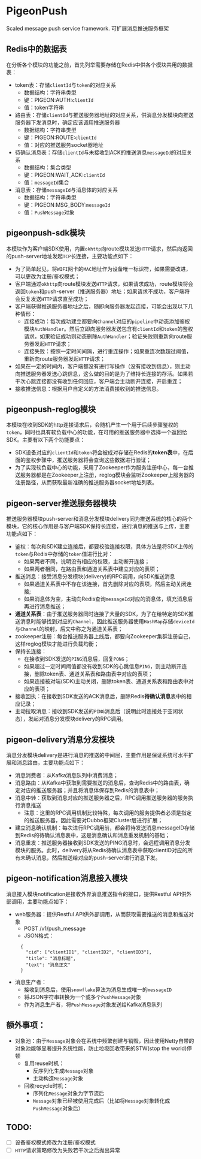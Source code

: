 # PigeonPush
Scaled message push service framework. 可扩展消息推送服务框架

## Redis中的数据表
在分析各个模块的功能之前，首先列举需要存储在Redis中供各个模块共用的数据表：
- token表：存储`clientId`与`token`的对应关系
  - 数据结构：字符串类型
  - 键：PIGEON:AUTH:`clientId`
  - 值：token字符串
- 路由表：存储`clientId`与推送服务器地址的对应关系，供消息分发模块向推送服务器下发消息时，确定应该调用推送服务器
  - 数据结构：字符串类型
  - 键：PIGEON:ROUTE:`clientId`
  - 值：对应的推送服务socket器地址
- 待确认消息表：存储`clientId`与未接收到ACK的推送消息`messageId`的对应关系
  - 数据结构：集合类型
  - 键：PIGEON:WAIT_ACK:`clientId`
  - 值：`messageId`集合
- 消息表：存储`messageId`与消息体的对应关系
  - 数据结构：字符串类型
  - 键：PIGEON:MSG_BODY:`messageId`
  - 值：`PushMessage`对象

## pigeonpush-sdk模块
本模块作为客户端SDK使用，内置`okhttp`向route模块发送`HTTP`请求，然后向返回的push-server地址发起`TCP`长连接，主要功能点如下：
- 为了简单起见，将`WIFI`网卡的`MAC`地址作为设备唯一标识符，如果需要改进，可以更改为注册/鉴权模式；
- 客户端通过`okhttp`向route模块发送`HTTP`请求，如果请求成功，route模块将会返回`token`和push-server（推送服务器）地址；如果请求不成功，客户端将会反复发送`HTTP`请求直至成功；
- 客户端获得推送服务器地址之后，随即向服务器发起连接，可能会出现以下几种情形：
  - 连接成功：每次成功建立都要向`Channel`对应的`pipeline`中动态添加鉴权模块`AuthHandler`。然后立即向服务器发送包含有`clientId`和`token`的鉴权请求，如果验证成功则动态删除`AuthHandler`；验证失败则重新向route服务器发起`HTTP`请求；
  - 连接失败：按照一定时间间隔，进行重连操作；如果重连次数超过阈值，重新向route服务器发起`HTTP`请求；
 - 如果在一定的时间内，客户端都没有进行写操作（没有接收到信息），则主动向推送服务器发送心跳信息，这么做的目的是为了维持长连接的存活。如果若干次心跳连接都没有收到任何回应，客户端会主动断开连接，开启重连；
 - 接收推送信息：根据用户自定义的方法消费接收到的推送信息。
 
 ## pigeonpush-reglog模块
 本模块在收到SDK的http连接请求后，会随机产生一个用于后续步骤鉴权的`token`，同时也具有软负载中心的功能，在可用的推送服务器中选择一个返回给SDK。主要有以下两个功能要点：
 - SDK设备对应的`clientId`和`token`将会被成对存储在Redis的**token表**中，在后面的鉴权步骤中，推送服务器将会查询这些数据进行验证；
 - 为了实现软负载中心的功能，采用了Zookeeper作为服务注册中心，每一台推送服务器都是在Zookeeper上注册，reglog模块会监听Zookeeper上服务器的注册路径，从而获取最新准确的推送服务器socket地址列表。
 
 ## pigeon-server推送服务器模块
 推送服务器模块push-server和消息分发模块delivery同为推送系统的核心的两个模块，它的核心作用是与客户端SDK保持长连接，进行消息的推送与上传，主要功能点如下：
 - 鉴权：每次和SDK建立连接后，都要校验连接权限，具体方法是将SDK上传的`token`与Redis中存储的`token`值进行比对：
    - 如果两者不同，说明没有相应的权限，主动断开连接；
    - 如果两者相同，在路由表和通道关系表中建立对应的表项；
 - 推送消息：接受消息分发模块(delivery)的RPC调用，向SDK推送消息
    - 如果通道关系表中不存在该连接，首先删除对应的表项，然后主动关闭连接;
    - 如果消息体为空，主动向Redis查询`messageId`对应的消息体，填充消息后再进行消息推送；
 - **通道关系表**：由于推送服务器同时连接了大量的SDK，为了在给特定的SDK推送消息时能够找到对应的`Channel`，因此推送服务器使用`HashMap`存储`deviceId`与`Channel`的映射，后文中称之为通道关系表；
 - zookeeper注册：每台推送服务器上线后，都要向Zookeeper集群注册自己，这样reglog模块才能进行负载均衡；
 - 保持长连接：
    - 在接收到SDK发送的`PING`消息后，回复`PONG`；
    - 如果超过一定时间阈值都没有收到SDK的心跳信息`PING`，则主动断开连接，删除token表、通道关系表和路由表中对应的表项；
    - 如果连接被对端(SDK)主动关闭，删除token表、通道关系表和路由表中对应的表项；
 - 接收回执：在接收到SDK发送的ACK消息后，删除Redis**待确认消息**表中的相应记录；
 - 主动拉取消息：接收到SDK发送的`PING`消息后（说明此时连接处于空闲状态），发起对消息分发模块delivery的RPC调用。
 
 ## pigeon-delivery消息分发模块
 消息分发模块delivery是进行消息的推送的中间层，主要作用是保证系统可水平扩展和消息路由，主要功能点如下：
 - 消息消费者：从Kafka消息队列中消费消息；
 - 消息路由：从Kafka中获取到需要推送的消息后，查询Redis中的路由表，确定对应的推送服务器；并且将消息体保存到Redis的消息表中；
 - 消息中转：获取到消息对应的推送服务器之后，RPC调用推送服务器的服务执行消息推送
    - 注意：这里的RPC调用机制比较特殊，每次调用的服务提供者必须是指定的推送服务器，因此需要对Dubbo框架Cluster层进行扩展；
 - 建立消息确认机制：每次进行RPC调用前，都会将待发送消息messageID存储到Redis的待确认消息表中，这是消息确认和消息重发机制的基础；
 - 消息重发：推送服务器接收到SDK发送的PING消息时，会远程调用消息分发模块的服务。此时，delivery将从Redis待确认消息表中获取clientID对应的所有未确认消息，然后推送给对应的push-server进行消息下发。
 
 
 ## pigeon-notification消息接入模块
 消息接入模块notification是接收外界消息推送指令的接口，提供Restful API供外部调用，主要功能点如下：
 - web服务器：提供Restful API供外部调用，从而获取需要推送的消息和推送对象
      - POST /v1/push_message
      - JSON格式：
      ```json5
        {
          "cid": ["clientID1", "clientID2", "clientID3"],
          "title": "消息标题",
          "text": "消息正文"
        }   
      ```
- 消息生产者：
  - 接收到消息后，使用`snowflake`算法为消息生成唯一的`messageID`
  - 将JSON字符串转换为一个或多个`PushMessage`对象
  - 作为消息生产者，将`PushMessage`对象发送给Kafka消息队列
   
 
 ## 额外事项：
 - 对象池：由于`Message`对象会在系统中频繁创建与销毁，因此使用Netty自带的对象池能够显著提升系统性能，防止垃圾回收带来的STW(stop the world)停顿
    - 复用reuse时机：
        - 反序列化生成`Message`对象
        - 主动构造`Message`对象
    - 回收recycle时机：
        - 序列化`Message`对象为字节流后
        - `Message`对象已经被使用完成后（比如将`Message`对象转化成`PushMessage`对象后）


## TODO:
- [ ] 设备鉴权模式修改为注册/鉴权模式
- [ ] `HTTP`请求策略修改为失败若干次之后抛出异常 